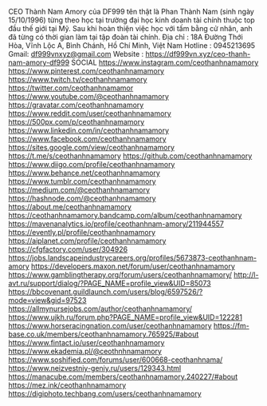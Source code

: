 CEO Thành Nam Amory của DF999 tên thật là Phan Thành Nam (sinh ngày 15/10/1996) từng theo học tại trường đại học kinh doanh tài chính thuộc top đầu thế giới tại Mỹ. Sau khi hoàn thiện việc học với tấm bằng cử nhân, anh đã từng có thời gian làm tại tập đoàn tài chính.
Địa chỉ : 18A Đường Thới Hòa, Vĩnh Lộc A, Bình Chánh, Hồ Chí Minh, Việt Nam
Hotline : 0945213695
Gmail: df999vnxyz@gmail.com
Website : https://df999vn.xyz/ceo-thanh-nam-amory-df999
SOCIAL
https://www.instagram.com/ceothanhnamamory
https://www.pinterest.com/ceothanhnamamory
https://www.twitch.tv/ceothanhnamamory
https://twitter.com/ceothanhnamamor
https://www.youtube.com/@ceothanhnamamory
https://gravatar.com/ceothanhnamamory
https://www.reddit.com/user/ceothanhnamamory
https://500px.com/p/ceothanhnamamory
https://www.linkedin.com/in/ceothanhnamamory
https://www.facebook.com/ceothanhnamamory
https://sites.google.com/view/ceothanhnamamory
https://t.me/s/ceothanhnamamory
https://github.com/ceothanhnamamory
https://www.diigo.com/profile/ceothanhnamamory
https://www.behance.net/ceothanhnamamory
https://www.tumblr.com/ceothanhnamamory
https://medium.com/@ceothanhnamamory
https://hashnode.com/@ceothanhnamamory
https://about.me/ceothanhnamamory
https://ceothanhnamamory.bandcamp.com/album/ceothanhnamamory
https://mavenanalytics.io/profile/ceothanhnam-amory/211944557
https://evently.pl/profile/ceothanhnamamory
https://aiplanet.com/profile/ceothanhnamamory
https://cfgfactory.com/user/304926
https://jobs.landscapeindustrycareers.org/profiles/5673873-ceothanhnam-amory
https://developers.maxon.net/forum/user/ceothanhnamamory
https://www.gamblingtherapy.org/forum/users/ceothanhnamamory/
http://l-avt.ru/support/dialog/?PAGE_NAME=profile_view&UID=85073
https://bbcovenant.guildlaunch.com/users/blog/6597526/?mode=view&gid=97523
https://allmynursejobs.com/author/ceothanhnamamory/
https://www.ujkh.ru/forum.php?PAGE_NAME=profile_view&UID=122281
https://www.horseracingnation.com/user/ceothanhnamamory
https://fm-base.co.uk/members/ceothanhnamamory.765925/#about
https://www.fintact.io/user/ceothanhnamamory
https://www.ekademia.pl/@ceothnhnamamory
https://www.soshified.com/forums/user/600668-ceothanhnama/
https://www.neizvestniy-geniy.ru/users/129343.html
https://manacube.com/members/ceothanhnamamory.240227/#about
https://mez.ink/ceothanhnamamory
https://digiphoto.techbang.com/users/ceothanhnamamory
